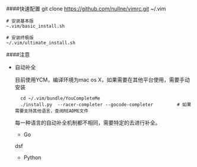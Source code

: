 ####快速配置
	git clone https://github.com/nullne/vimrc.git ~/.vim
	
	# 安装基本版
	~.vim/basic_install.sh
	
	# 安装终极版
	~/.vim/ultimate_install.sh

####注意
- 自动补全

	目前使用YCM，编译环境为mac os X，如果需要在其他平台使用，需要手动安装
		
		cd ~/.vim/bundle/YouCompleteMe
		./install.py  --racer-completer --gocode-completer         # 如果需要支持其他语言，查阅README文件
	每一种语言的自动补全机制都不相同，需要特定的去进行补全。
	- Go

	dsf 
	- Python